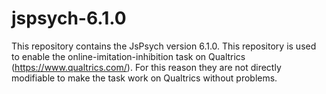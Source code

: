 # jspsych-6.1.0
This repository contains the JsPsych version 6.1.0. This repository is used to enable the online-imitation-inhibition task on Qualtrics (https://www.qualtrics.com/). For this reason they are not directly modifiable to make the task work on Qualtrics without problems. 
